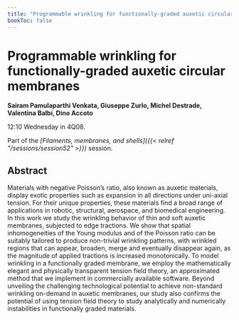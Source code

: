 ```yaml
---
title: "Programmable wrinkling for functionally-graded auxetic circular membranes"
bookToc: false
---
```


# Programmable wrinkling for functionally-graded auxetic circular membranes

**Sairam Pamulaparthi Venkata, Giuseppe Zurlo, Michel Destrade, Valentina Balbi, Dino Accoto**

12:10 Wednesday in 4Q08.

Part of the *[Filaments, membranes, and shells]({{< relref "/sessions/session52" >}})* session.

## Abstract

Materials with negative Poisson’s ratio, also known as auxetic materials, display exotic properties
such as expansion in all directions under uni-axial tension. For their unique properties, these
materials find a broad range of applications in robotic, structural, aerospace, and biomedical
engineering.
In this work we study the wrinkling behavior of thin and soft auxetic membranes, subjected
to edge tractions. We show that spatial inhomogeneities of the Young modulus and of the Poisson
ratio can be suitably tailored to produce non-trivial wrinkling patterns, with wrinkled regions that
can appear, broaden, merge and eventually disappear again, as the magnitude of applied tractions
is increased monotonically. To model wrinkling in a functionally graded membrane, we employ
the mathematically elegant and physically transparent tension field theory, an approximated
method that we implement in commercially available software.
Beyond unveiling the challenging technological potential to achieve non-standard wrinkling
on-demand in auxetic membranes, our study also confirms the potential of using tension field
theory to study analytically and numerically instabilities in functionally graded materials.


